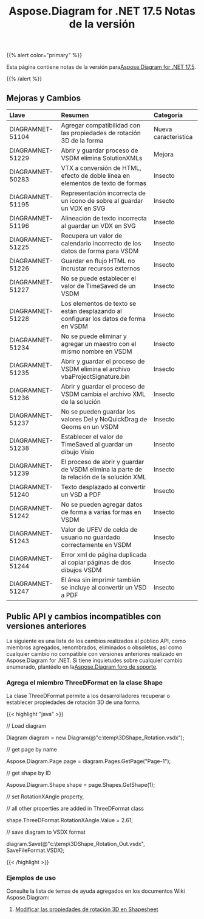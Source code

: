 ﻿---
title: Aspose.Diagram for .NET 17.5 Notas de la versión
type: docs
weight: 80
url: /es/net/aspose-diagram-for-net-17-5-release-notes/
---
{{% alert color="primary" %}} 

 Esta página contiene notas de la versión para[Aspose.Diagram for .NET 17.5](https://www.nuget.org/packages/Aspose.Diagram/17.5.0).

{{% /alert %}} 
## **Mejoras y Cambios**

|**Llave**|**Resumen**|**Categoría**|
|:- |:- |:- |
|DIAGRAMNET-51104|Agregar compatibilidad con las propiedades de rotación 3D de la forma|Nueva caracteristica|
|DIAGRAMNET-51229|Abrir y guardar proceso de VSDM elimina SolutionXMLs|Mejora|
|DIAGRAMNET-50283|VTX a conversión de HTML, efecto de doble línea en elementos de texto de formas|Insecto|
|DIAGRAMNET-51195|Representación incorrecta de un icono de sobre al guardar un VDX en SVG|Insecto|
|DIAGRAMNET-51196|Alineación de texto incorrecta al guardar un VDX en SVG|Insecto|
|DIAGRAMNET-51225|Recupera un valor de calendario incorrecto de los datos de forma para VSDM|Insecto|
|DIAGRAMNET-51226|Guardar en flujo HTML no incrustar recursos externos|Insecto|
|DIAGRAMNET-51227|No se puede establecer el valor de TimeSaved de un VSDM|Insecto|
|DIAGRAMNET-51228|Los elementos de texto se están desplazando al configurar los datos de forma en VSDM|Insecto|
|DIAGRAMNET-51234|No se puede eliminar y agregar un maestro con el mismo nombre en VSDM|Insecto|
|DIAGRAMNET-51235|Abrir y guardar el proceso de VSDM elimina el archivo vbaProjectSignature.bin|Insecto|
|DIAGRAMNET-51236|Abrir y guardar el proceso de VSDM cambia el archivo XML de la solución|Insecto|
|DIAGRAMNET-51237|No se pueden guardar los valores Del y NoQuickDrag de Geoms en un VSDM|Insecto|
|DIAGRAMNET-51238|Establecer el valor de TimeSaved al guardar un dibujo Visio|Insecto|
|DIAGRAMNET-51239|El proceso de abrir y guardar de VSDM elimina la parte de la relación de la solución XML|Insecto|
|DIAGRAMNET-51240|Texto desplazado al convertir un VSD a PDF|Insecto|
|DIAGRAMNET-51242|No se pueden agregar datos de forma a varias formas en VSDM|Insecto|
|DIAGRAMNET-51243|Valor de UFEV de celda de usuario no guardado correctamente en VSDM|Insecto|
|DIAGRAMNET-51244|Error xml de página duplicada al copiar páginas de dos dibujos VSDM|Insecto|
|DIAGRAMNET-51247|El área sin imprimir también se incluye al convertir un VSD a PDF|Insecto|
## **Public API y cambios incompatibles con versiones anteriores**
La siguiente es una lista de los cambios realizados al público API, como miembros agregados, renombrados, eliminados o obsoletos, así como cualquier cambio no compatible con versiones anteriores realizado en Aspose.Diagram for .NET. Si tiene inquietudes sobre cualquier cambio enumerado, plantéelo en la[Aspose.Diagram foro de soporte](https://forum.aspose.com/c/diagram/17).
### **Agrega el miembro ThreeDFormat en la clase Shape**
La clase ThreeDFormat permite a los desarrolladores recuperar o establecer propiedades de rotación 3D de una forma.

{{< highlight "java" >}}

 // Load diagram

Diagram diagram = new Diagram(@"c:\temp\3DShape_Rotation.vsdx");

// get page by name

Aspose.Diagram.Page page = diagram.Pages.GetPage("Page-1");

// get shape by ID

Aspose.Diagram.Shape shape = page.Shapes.GetShape(1);

// set RotationXAngle property, 

// all other properties are added in ThreeDFormat class

shape.ThreeDFormat.RotationXAngle.Value = 2.61;

// save diagram to VSDX format

diagram.Save(@"c:\temp\3DShape_Rotation_Out.vsdx", SaveFileFormat.VSDX);

{{< /highlight >}}
### **Ejemplos de uso**
Consulte la lista de temas de ayuda agregados en los documentos Wiki Aspose.Diagram:

1. [Modificar las propiedades de rotación 3D en Shapesheet](/diagram/es/net/3d-rotation-effects-in-a-visio-drawing/#id-3drotationeffectsinavisiodrawing-set3drotationpropertiesinshapesheet)
